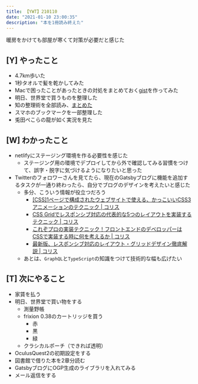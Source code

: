 ```yaml
---
title: 【YWT】210110
date: "2021-01-10 23:00:35"
description: "本を1冊読み終えた"
---
```


暖房をかけても部屋が寒くて対策が必要だと感じた

## [Y] やったこと

- 4.7km歩いた
- 1秒タオルで髪を乾かしてみた
- Macで困ったことがあったときの対処をまとめておく[gist](https://gist.github.com/LeeDDHH/a3298867ecd5c50b9ddf36f3fe76a78a)を作ってみた
- 明日、世界堂で買うものを整理した
- 知の整理術を全部読み、[まとめた](https://github.com/LeeDDHH/book-output/blob/main/%E7%9F%A5%E3%81%AE%E6%95%B4%E7%90%86%E8%A1%93/list.md)
- スマホのブックマークを一部整理した
- 兎田ぺこらの龍が如く実況を見た

## [W] わかったこと

- netlifyにステージング環境を作る必要性を感じた
  - ステージング用の環境でデプロイしてから外で確認してみる習慣をつけて、誤字・脱字に気づけるようになりたいと思った
- Twitterのフォロワーさんを見てたら、現在のGatsbyブログに機能を追加するタスクが一通り終わったら、自分でブログのデザインを考えたいと感じた
  - 多分、こういう情報が役立つだろう
    - [[CSS]1ページで構成されたウェブサイトで使える、かっこいいCSS3アニメーションのテクニック | コリス](https://coliss.com/articles/build-websites/operation/css/css3-tutorial-page-transitions-by-codrops.html)
    - [CSS Gridでレスポンシブ対応の代表的な5つのレイアウトを実装するテクニック | コリス](https://coliss.com/articles/build-websites/operation/css/css-grid-with-5-layouts.html)
    - [これぞプロの実装テクニック！フロントエンドのデベロッパーはCSSで実装する時に何を考えるか | コリス](https://coliss.com/articles/build-websites/operation/work/thinking-like-a-front-end-developer.html)
    - [最新版、レスポンシブ対応のレイアウト・グリッドデザイン徹底解説 | コリス](https://coliss.com/articles/build-websites/operation/work/responsive-grid-design-ultimate-guide.html)
  - あとは、`GraphQL`と`TypeScript`の知識をつけて技術的な幅も広げたい

## [T] 次にやること

- 家賃を払う
- 明日、世界堂で買い物をする
  - 測量野帳
  - frixion 0.38のカートリッジを買う
    - 赤
    - 黒
    - 緑
  - クラシカルポーチ（できれば透明）
- OculusQuest2の初期設定をする
- 図書館で借りた本を2章分読む
- GatsbyブログにOGP生成のライブラリを入れてみる
- メール返信をする
